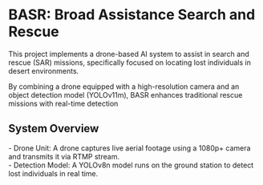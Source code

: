 <h1>BASR: Broad Assistance Search and Rescue</h1>

This project implements a drone-based AI system to assist in search and rescue (SAR) missions, specifically focused on locating lost individuals in desert environments.

By combining a drone equipped with a high-resolution camera and an object detection model (YOLOv11m), BASR enhances traditional rescue missions with real-time detection

<h2>System Overview</h2>
<p>- <bold>Drone Unit:</bold> A drone captures live aerial footage using a 1080p+ camera and transmits it via RTMP stream.<br>
- <bold>Detection Model:</bold> A YOLOv8n model runs on the ground station to detect lost individuals in real time.</p>


